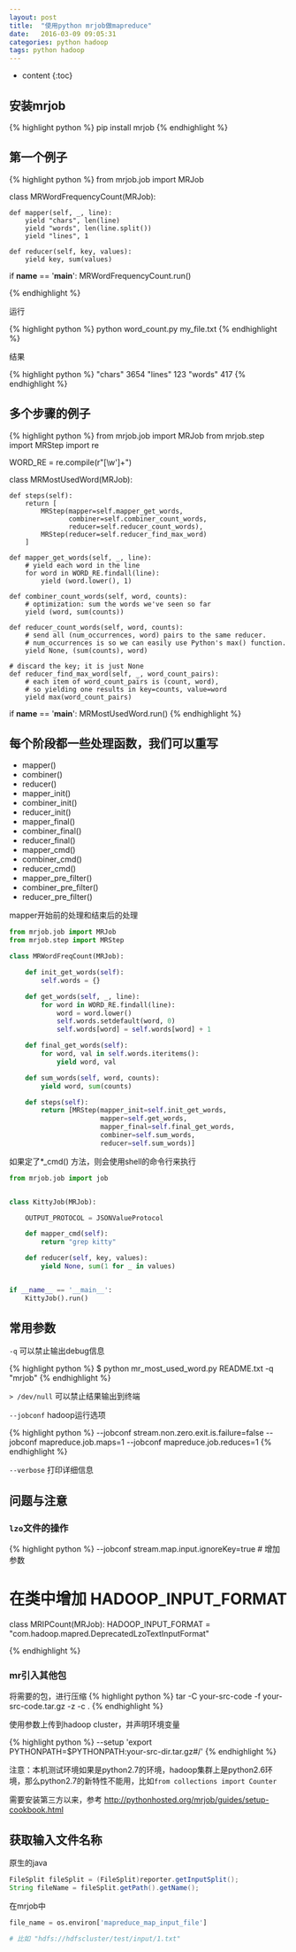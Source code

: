 ```yaml
---
layout: post
title:  "使用python mrjob做mapreduce"
date:   2016-03-09 09:05:31
categories: python hadoop
tags: python hadoop
---
```


* content
{:toc}


## 安装mrjob
{% highlight python %}
pip install mrjob
{% endhighlight %}

## 第一个例子
{% highlight python %}
from mrjob.job import MRJob


class MRWordFrequencyCount(MRJob):

    def mapper(self, _, line):
        yield "chars", len(line)
        yield "words", len(line.split())
        yield "lines", 1

    def reducer(self, key, values):
        yield key, sum(values)


if __name__ == '__main__':
    MRWordFrequencyCount.run()

{% endhighlight %}

运行

{% highlight python %}
python word_count.py my_file.txt
{% endhighlight %}

结果

{% highlight python %}
"chars" 3654
"lines" 123
"words" 417
{% endhighlight %}

## 多个步骤的例子

{% highlight python %}
from mrjob.job import MRJob
from mrjob.step import MRStep
import re

WORD_RE = re.compile(r"[\w']+")


class MRMostUsedWord(MRJob):

    def steps(self):
        return [
            MRStep(mapper=self.mapper_get_words,
                   combiner=self.combiner_count_words,
                   reducer=self.reducer_count_words),
            MRStep(reducer=self.reducer_find_max_word)
        ]

    def mapper_get_words(self, _, line):
        # yield each word in the line
        for word in WORD_RE.findall(line):
            yield (word.lower(), 1)

    def combiner_count_words(self, word, counts):
        # optimization: sum the words we've seen so far
        yield (word, sum(counts))

    def reducer_count_words(self, word, counts):
        # send all (num_occurrences, word) pairs to the same reducer.
        # num_occurrences is so we can easily use Python's max() function.
        yield None, (sum(counts), word)

    # discard the key; it is just None
    def reducer_find_max_word(self, _, word_count_pairs):
        # each item of word_count_pairs is (count, word),
        # so yielding one results in key=counts, value=word
        yield max(word_count_pairs)


if __name__ == '__main__':
    MRMostUsedWord.run()
{% endhighlight %}

## 每个阶段都一些处理函数，我们可以重写

* mapper()
* combiner()
* reducer()
* mapper_init()
* combiner_init()
* reducer_init()
* mapper_final()
* combiner_final()
* reducer_final()
* mapper_cmd()
* combiner_cmd()
* reducer_cmd()
* mapper_pre_filter()
* combiner_pre_filter()
* reducer_pre_filter()

mapper开始前的处理和结束后的处理

```python
from mrjob.job import MRJob
from mrjob.step import MRStep

class MRWordFreqCount(MRJob):

    def init_get_words(self):
        self.words = {}

    def get_words(self, _, line):
        for word in WORD_RE.findall(line):
            word = word.lower()
            self.words.setdefault(word, 0)
            self.words[word] = self.words[word] + 1

    def final_get_words(self):
        for word, val in self.words.iteritems():
            yield word, val

    def sum_words(self, word, counts):
        yield word, sum(counts)

    def steps(self):
        return [MRStep(mapper_init=self.init_get_words,
                       mapper=self.get_words,
                       mapper_final=self.final_get_words,
                       combiner=self.sum_words,
                       reducer=self.sum_words)]
```

如果定了*_cmd() 方法，则会使用shell的命令行来执行

```python
from mrjob.job import job


class KittyJob(MRJob):

    OUTPUT_PROTOCOL = JSONValueProtocol

    def mapper_cmd(self):
        return "grep kitty"

    def reducer(self, key, values):
        yield None, sum(1 for _ in values)


if __name__ == '__main__':
    KittyJob().run()
```


## 常用参数

`-q` 可以禁止输出debug信息

{% highlight python %}
$ python mr_most_used_word.py README.txt -q
"mrjob"
{% endhighlight %}


`> /dev/null` 可以禁止结果输出到终端


`--jobconf` hadoop运行选项

{% highlight python %}
--jobconf stream.non.zero.exit.is.failure=false
--jobconf mapreduce.job.maps=1
--jobconf mapreduce.job.reduces=1
{% endhighlight %}


`--verbose` 打印详细信息


## 问题与注意

### `lzo`文件的操作

{% highlight python %}
--jobconf stream.map.input.ignoreKey=true # 增加参数

# 在类中增加 HADOOP_INPUT_FORMAT
class MRIPCount(MRJob):
    HADOOP_INPUT_FORMAT = "com.hadoop.mapred.DeprecatedLzoTextInputFormat"

{% endhighlight %}

### mr引入其他包

将需要的包，进行压缩
{% highlight python %}
tar -C your-src-code -f your-src-code.tar.gz -z -c .
{% endhighlight %}

使用参数上传到hadoop cluster，并声明环境变量

{% highlight python %}
--setup 'export PYTHONPATH=$PYTHONPATH:your-src-dir.tar.gz#/'
{% endhighlight %}

注意：本机测试环境如果是python2.7的环境，hadoop集群上是python2.6环境，那么python2.7的新特性不能用，比如`from collections import Counter`

需要安装第三方以来，参考 http://pythonhosted.org/mrjob/guides/setup-cookbook.html


## 获取输入文件名称

原生的java

```java
FileSplit fileSplit = (FileSplit)reporter.getInputSplit();
String fileName = fileSplit.getPath().getName();
```

在mrjob中

```python
file_name = os.environ['mapreduce_map_input_file']

# 比如 "hdfs://hdfscluster/test/input/1.txt"
```

